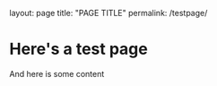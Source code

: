 layout: page
title: "PAGE TITLE"
permalink: /testpage/


# Here's a test page

And here is some content